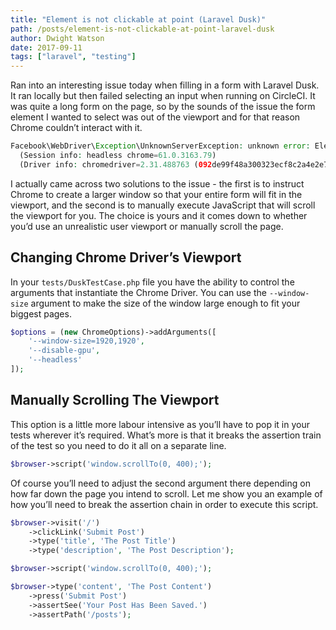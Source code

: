 ```yaml
---
title: "Element is not clickable at point (Laravel Dusk)"
path: /posts/element-is-not-clickable-at-point-laravel-dusk
author: Dwight Watson
date: 2017-09-11
tags: ["laravel", "testing"]
---
```


Ran into an interesting issue today when filling in a form with Laravel Dusk. It ran locally but then failed selecting an input when running on CircleCI. It was quite a long form on the page, so by the sounds of the issue the form element I wanted to select was out of the viewport and for that reason Chrome couldn’t interact with it.

```php
Facebook\WebDriver\Exception\UnknownServerException: unknown error: Element is not clickable at point (988, 1124)
  (Session info: headless chrome=61.0.3163.79)
  (Driver info: chromedriver=2.31.488763 (092de99f48a300323ecf8c2a4e2e7cab51de5ba8),platform=Linux 4.4.0-92-generic x86_64)
```

I actually came across two solutions to the issue - the first is to instruct Chrome to create a larger window so that your entire form will fit in the viewport, and the second is to manually execute JavaScript that will scroll the viewport for you. The choice is yours and it comes down to whether you’d use an unrealistic user viewport or manually scroll the page.

## Changing Chrome Driver’s Viewport
In your `tests/DuskTestCase.php` file you have the ability to control the arguments that instantiate the Chrome Driver. You can use the `--window-size` argument to make the size of the window large enough to fit your biggest pages.

```php
$options = (new ChromeOptions)->addArguments([
    '--window-size=1920,1920',
    '--disable-gpu',
    '--headless'
]);
```

## Manually Scrolling The Viewport
This option is a little more labour intensive as you’ll have to pop it in your tests wherever it’s required. What’s more is that it breaks the assertion train of the test so you need to do it all on a separate line.

```php
$browser->script('window.scrollTo(0, 400);');
```

Of course you’ll need to adjust the second argument there depending on how far down the page you intend to scroll. Let me show you an example of how you’ll need to break the assertion chain in order to execute this script.

```php
$browser->visit('/')
    ->clickLink('Submit Post')
    ->type('title', 'The Post Title')
    ->type('description', 'The Post Description');

$browser->script('window.scrollTo(0, 400);');

$browser->type('content', 'The Post Content')
    ->press('Submit Post')
    ->assertSee('Your Post Has Been Saved.')
    ->assertPath('/posts');
```
